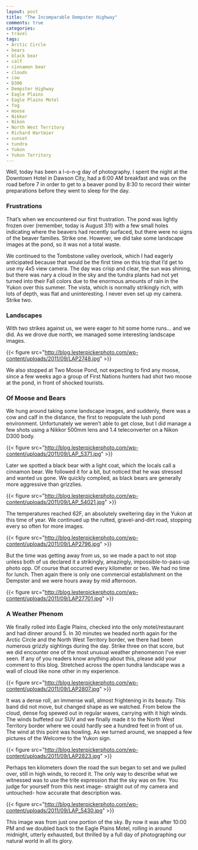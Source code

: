```yaml
---
layout: post
title: "The Incomparable Dempster Highway"
comments: true
categories:
- travel
tags:
- Arctic Circle
- bears
- black bear
- calf
- cinnamon bear
- clouds
- cow
- D300
- Dempster Highway
- Eagle Plains
- Eagle Plains Motel
- fog
- moose
- Nikkor
- Nikon
- North West Territory
- Richard Hartmier
- sunset
- tundra
- Yukon
- Yukon Territory
---
```

Well, today has been a l-o-n-g day of photography. I spent the night at the Downtown Hotel in Dawson City, had a 6:00 AM breakfast and was on the road before 7 in order to get to a beaver pond by 8:30 to record their winter preparations before they went to sleep for the day.

<h3>Frustrations</h3>
That’s when we encountered our first frustration. The pond was lightly frozen over (remember, today is August 31!) with a few small holes indicating where the beavers had recently surfaced, but there were no signs of the beaver families. Strike one. However, we did take some landscape images at the pond, so it was not a total waste.  

We continued to the Tombstone valley overlook, which I had eagerly anticipated because that would be the first time on this trip that I’d get to use my 4x5 view camera. The day was crisp and clear, the sun was shining, but there was nary a cloud in the sky and the tundra plants had not yet turned into their Fall colors due to the enormous amounts of rain in the Yukon over this summer. The vista, which is normally strikingly rich, with lots of depth, was flat and uninteresting. I never even set up my camera. Strike two.

<h3>Landscapes</h3>
With two strikes against us, we were eager to hit some home runs… and we did. As we drove due north, we managed some interesting landscape images.

{{< figure src="http://blog.lesterpickerphoto.com/wp-content/uploads/2011/09/LAP2748.jpg" >}}

We also stopped at Two Moose Pond, not expecting to find any moose, since a few weeks ago a group of First Nations hunters had shot two moose at the pond, in front of shocked tourists.

<h3>Of Moose and Bears</h3>
We hung around taking some landscape images, and suddenly, there was a cow and calf in the distance, the first to repopulate the lush pond environment. Unfortunately we weren’t able to get close, but I did manage a few shots using a Nikkor 500mm lens and 1.4 teleconverter on a Nikon D300 body.

{{< figure src="http://blog.lesterpickerphoto.com/wp-content/uploads/2011/09/LAP_5371.jpg" >}}

Later we spotted a black bear with a light coat, which the locals call a cinnamon bear. We followed it for a bit, but noticed that he was stressed and wanted us gone. We quickly complied, as black bears are generally more aggressive than grizzlies.

{{< figure src="http://blog.lesterpickerphoto.com/wp-content/uploads/2011/09/LAP_54021.jpg" >}}

The temperatures reached 62F, an absolutely sweltering day in the Yukon at this time of year. We continued up the rutted, gravel-and-dirt road, stopping every so often for more images.

{{< figure src="http://blog.lesterpickerphoto.com/wp-content/uploads/2011/09/LAP2796.jpg" >}}

But the time was getting away from us, so we made a pact to not stop unless both of us declared it a strikingly, amazingly, impossible-to-pass-up photo opp. Of course that occurred every kilometer or two. We had no time for lunch. Then again there is only one commercial establishment on the Dempster and we were hours away by mid afternoon.

{{< figure src="http://blog.lesterpickerphoto.com/wp-content/uploads/2011/09/LAP27701.jpg" >}}

<h3>A Weather Phenom</h3>
We finally rolled into Eagle Plains, checked into the only motel/restaurant and had dinner around 5. In 30 minutes we headed north again for the Arctic Circle and the North West Territory border, we there had been numerous grizzly sightings during the day. Strike three on that score, but we did encounter one of the most unusual weather phenomenon I’ve ever seen. If any of you readers know anything about this, please add your comment to this blog. Stretched across the open tundra landscape was a wall of cloud like none other in my experience.

{{< figure src="http://blog.lesterpickerphoto.com/wp-content/uploads/2011/09/LAP2807.jpg" >}}

It was a dense roll, an immense wall, almost frightening in its beauty. This band did not move, but changed shape as we watched. From below the cloud, dense fog spewed out in regular waves, carrying with it high winds. The winds buffeted our SUV and we finally made it to the North West Territory border where we could hardly see a hundred feet in front of us. The wind at this point was howling. As we turned around, we snapped a few pictures of the Welcome to the Yukon sign.

{{< figure src="http://blog.lesterpickerphoto.com/wp-content/uploads/2011/09/LAP2823.jpg" >}}

Perhaps ten kilometers down the road the sun began to set and we pulled over, still in high winds, to record it. The only way to describe what we witnessed was to use the trite expression that the sky was on fire. You judge for yourself from this next image- straight out of my camera and untouched- how accurate that description was.

{{< figure src="http://blog.lesterpickerphoto.com/wp-content/uploads/2011/09/LAP_5430.jpg" >}}

This image was from just one portion of the sky. By now it was after 10:00 PM and we doubled back to the Eagle Plains Motel, rolling in around midnight, utterly exhausted, but thrilled by a full day of photographing our natural world in all its glory.